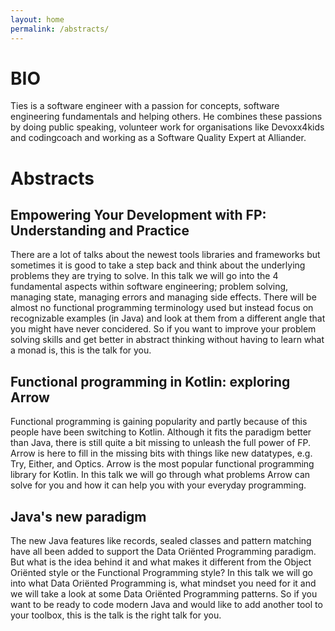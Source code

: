 ```yaml
---
layout: home
permalink: /abstracts/
---
```


# BIO

Ties is a software engineer with a passion for concepts, software engineering fundamentals and helping others.
He combines these passions by doing public speaking, volunteer work for organisations like Devoxx4kids and codingcoach and working as a Software Quality Expert at Alliander.

# Abstracts


## Empowering Your Development with FP: Understanding and Practice

There are a lot of talks about the newest tools libraries and frameworks but sometimes it is good to take a step back and think about the underlying problems they are trying to solve. In this talk we will go into the 4 fundamental aspects within software engineering; problem solving, managing state, managing errors and managing side effects. There will be almost no functional programming terminology used but instead focus on recognizable examples (in Java) and look at them from a different angle that you might have never concidered. So if you want to improve your problem solving skills and get better in abstract thinking without having to learn what a monad is, this is the talk for you.

## Functional programming in Kotlin: exploring Arrow

Functional programming is gaining popularity and partly because of this people have been switching to Kotlin.
Although it fits the paradigm better than Java, there is still quite a bit missing to unleash the full power of FP.
Arrow is here to fill in the missing bits with things like new datatypes, e.g. Try, Either, and Optics. Arrow is the most popular functional programming library for Kotlin.
In this talk we will go through what problems Arrow can solve for you and how it can help you with your everyday programming.

## Java's new paradigm

The new Java features like records, sealed classes and pattern matching have all been added to support the Data Oriënted Programming paradigm.
But what is the idea behind it and what makes it different from the Object Oriënted style or the Functional Programming style?
In this talk we will go into what Data Oriënted Programming is, what mindset you need for it and we will take a look at some Data Oriënted Programming patterns.
So if you want to be ready to code modern Java and would like to add another tool to your toolbox, this is the talk is the right talk for you.